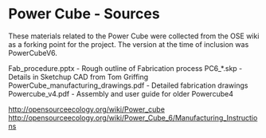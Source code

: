 Power Cube - Sources
=========

These materials related to the Power Cube were collected from the OSE wiki as a forking point for the project. The version at the time of inclusion was PowerCubeV6. 

Fab_procedure.pptx - Rough outline of Fabrication process
PC6_*.skp - Details in Sketchup CAD from Tom Griffing
PowerCube_manufacturing_drawings.pdf - Detailed fabrication drawings
Powercube_v4.pdf - Assembly and user guide for older Powercube4

http://opensourceecology.org/wiki/Power_cube
http://opensourceecology.org/wiki/Power_Cube_6/Manufacturing_Instructions
